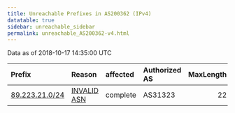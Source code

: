```yaml
---
title: Unreachable Prefixes in AS200362 (IPv4)
datatable: true
sidebar: unreachable_sidebar
permalink: unreachable_AS200362-v4.html
---
```


Data as of 2018-10-17 14:35:00 UTC


<div class="datatable-begin"></div>

| Prefix                                                 | Reason                                                                                                 | affected   | Authorized AS   |   MaxLength | Anchor                                         |   unreachable /24s |
|:-------------------------------------------------------|:-------------------------------------------------------------------------------------------------------|:-----------|:----------------|------------:|:-----------------------------------------------|-------------------:|
| [89.223.21.0/24](https://stat.ripe.net/89.223.21.0/24) | [INVALID ASN](https://rpki-validator.ripe.net/announcement-preview?asn=AS200362&prefix=89.223.21.0/24) | complete   | AS31323         |          22 | [RIPE](unreachable_RIPE_NCC_RPKI_Root-v4.html) |                  1 |

<div class="datatable-end"></div>
